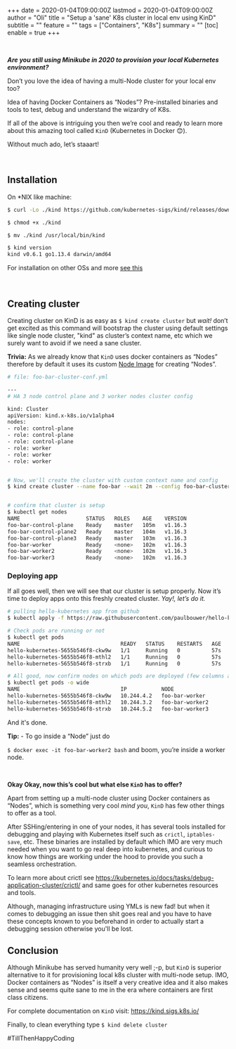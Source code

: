 +++
date = 2020-01-04T09:00:00Z
lastmod = 2020-01-04T09:00:00Z
author = "Oli"
title = "Setup a 'sane' K8s cluster in local env using KinD"
subtitle = ""
feature = ""
tags = ["Containers", "K8s"]
summary = ""
[toc]
  enable = true
+++


&nbsp;


***Are you still using Minikube in 2020 to provision your local Kubernetes environment?***

Don’t you love the idea of having a multi-Node cluster for your local env too?

Idea of having Docker Containers as “Nodes”? Pre-installed binaries and tools to
test, debug and understand the wizardry of K8s.

If all of the above is intriguing you then we’re cool and ready to learn
more about this amazing tool called `KinD` (Kubernetes in Docker 😊).

Without much ado, let’s staaart!

&nbsp;

## Installation

On *NIX like machine:

```bash
$ curl -Lo ./kind https://github.com/kubernetes-sigs/kind/releases/download/v0.6.1/kind-$(uname)-amd64

$ chmod +x ./kind

$ mv ./kind /usr/local/bin/kind

$ kind version
kind v0.6.1 go1.13.4 darwin/amd64

```
For installation on other OSs and more [see this](https://kind.sigs.k8s.io/docs/user/quick-start/#installation)


&nbsp;

## Creating cluster

Creating cluster on KinD is as easy as `$ kind create cluster` but *wait!* don’t get
excited as this command will bootstrap the cluster using default settings
like single node cluster, "kind" as cluster’s context name, etc which we surely want to avoid if we
need a sane cluster.

**Trivia:** As we already know that `KinD` uses docker containers as “Nodes” therefore
by default it uses its custom [Node Image](https://kind.sigs.k8s.io/docs/design/node-image/) for creating “Nodes”.


```bash
# file: foo-bar-cluster-conf.yml

---
# HA 3 node control plane and 3 worker nodes cluster config

kind: Cluster
apiVersion: kind.x-k8s.io/v1alpha4
nodes:
- role: control-plane
- role: control-plane
- role: control-plane
- role: worker
- role: worker
- role: worker


# Now, we'll create the cluster with custom context name and config
$ kind create cluster --name foo-bar --wait 2m --config foo-bar-cluster-conf.yml


# confirm that cluster is setup
$ kubectl get nodes
NAME                     STATUS   ROLES    AGE    VERSION
foo-bar-control-plane    Ready    master   105m   v1.16.3
foo-bar-control-plane2   Ready    master   104m   v1.16.3
foo-bar-control-plane3   Ready    master   103m   v1.16.3
foo-bar-worker           Ready    <none>   102m   v1.16.3
foo-bar-worker2          Ready    <none>   102m   v1.16.3
foo-bar-worker3          Ready    <none>   102m   v1.16.3
```

### Deploying app

If all goes well, then we will see that our cluster is setup properly. Now it’s time to
deploy apps onto this freshly created cluster. *Yay!, let’s do it.*


```bash
# pulling hello-kubernetes app from github
$ kubectl apply -f https://raw.githubusercontent.com/paulbouwer/hello-kubernetes/master/yaml/hello-kubernetes.yaml

# Check pods are running or not
$ kubectl get pods
NAME                                READY   STATUS    RESTARTS   AGE
hello-kubernetes-5655b546f8-ckw9w   1/1     Running   0          57s
hello-kubernetes-5655b546f8-mthl2   1/1     Running   0          57s
hello-kubernetes-5655b546f8-strxb   1/1     Running   0          57s

# All good, now confirm nodes on which pods are deployed (few columns are not shown)
$ kubectl get pods -o wide
NAME                                IP           NODE              
hello-kubernetes-5655b546f8-ckw9w   10.244.4.2   foo-bar-worker    
hello-kubernetes-5655b546f8-mthl2   10.244.3.2   foo-bar-worker2 
hello-kubernetes-5655b546f8-strxb   10.244.5.2   foo-bar-worker3
```

And it's done.


**Tip:** - To go inside a “Node” just do

`$ docker exec -it foo-bar-worker2 bash` and boom, you’re inside a worker node.

&nbsp;
&nbsp;

**Okay Okay, now this’s cool but what else `KinD` has to offer?**

Apart from setting up a multi-node cluster using Docker containers as “Nodes”,
which is something very cool *mind you*, `KinD` has few other things to offer as a tool.

After SSHing/entering in one of your nodes, it has several tools installed for
debugging and playing with Kubernetes itself such as `crictl`, `iptables-save`,
etc.  These binaries are installed by default which IMO are very much needed when you want to go
real deep into kubernetes, and curious to know how things are
working under the hood to provide you such a seamless orchestration.

To learn more about crictl see
https://kubernetes.io/docs/tasks/debug-application-cluster/crictl/ and same goes
for other kubernetes resources and tools.

Although, managing infrastructure using YMLs is new fad! but when it comes to
debugging an issue then shit goes real and you have to have these concepts known
to you beforehand in order to actually start a debugging session otherwise
you'll be lost.


## Conclusion

Although Minikube has served humanity very well ;-p, but `KinD` is superior
alternative to it for provisioning local k8s cluster with multi-node setup. IMO, Docker containers as
“Nodes” is itself a very creative idea and it also makes sense and seems quite sane to me in
the era where containers are first class citizens.

For complete documentation on `KinD` visit: https://kind.sigs.k8s.io/

Finally, to clean everything type `$ kind delete cluster`

#TillThenHappyCoding


